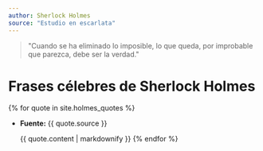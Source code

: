 ```yaml
---
author: Sherlock Holmes
source: "Estudio en escarlata"
---
```


> "Cuando se ha eliminado lo imposible, lo que queda, por improbable que parezca, debe ser la verdad."

# Frases célebres de Sherlock Holmes

{% for quote in site.holmes_quotes %}
- **Fuente:** {{ quote.source }}
  
  {{ quote.content | markdownify }}
{% endfor %}
